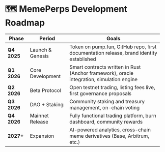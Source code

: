 # 🗺️ MemePerps Development Roadmap

| Phase | Period | Goals |
|-------|---------|-------|
| **Q4 2025** | Launch & Genesis | Token on pump.fun, GitHub repo, first documentation release, brand identity established |
| **Q1 2026** | Core Development | Smart contracts written in Rust (Anchor framework), oracle integration, simulation engine |
| **Q2 2026** | Beta Protocol | Open testnet trading, listing fees live, first governance proposals |
| **Q3 2026** | DAO + Staking | Community staking and treasury management, on-chain voting |
| **Q4 2026** | Mainnet Release | Fully functional trading platform, burn dashboard, community rewards |
| **2027+** | Expansion | AI-powered analytics, cross-chain meme derivatives (Base, Arbitrum, etc.) |
